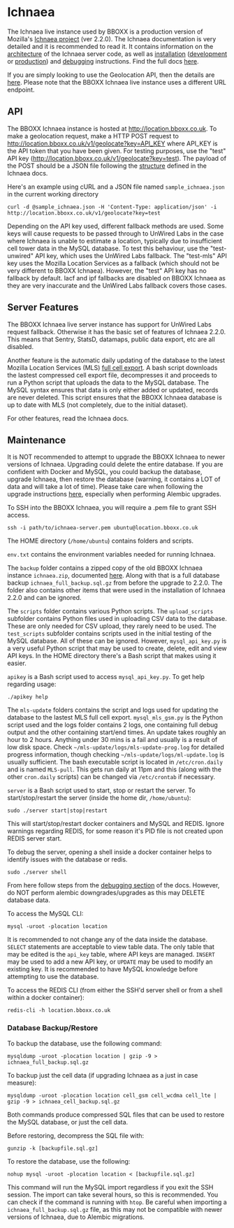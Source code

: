 # Ichnaea
The Ichnaea live instance used by BBOXX is a production version of Mozilla's [Ichnaea project](https://github.com/mozilla/ichnaea) (ver 2.2.0). The Ichnaea documentation is very detailed and it is recommended to read it. It contains information on the [architecture](https://mozilla.github.io/ichnaea/install/architecture.html) of the Ichnaea server code, as well as [installation](https://mozilla.github.io/ichnaea/install/index.html) ([development](https://mozilla.github.io/ichnaea/install/devel.html) or [production](https://mozilla.github.io/ichnaea/install/deploy.html)) and [debugging](https://mozilla.github.io/ichnaea/install/debug.html) instructions. Find the full docs [here](https://mozilla.github.io/ichnaea/).

If you are simply looking to use the Geolocation API, then the details are [here](https://mozilla.github.io/ichnaea/api/geolocate.html). Please note that the BBOXX Ichnaea live instance uses a different URL endpoint.

## API
The BBOXX Ichnaea instance is hosted at http://location.bboxx.co.uk. To make a geolocation request, make a HTTP POST request to http://location.bboxx.co.uk/v1/geolocate?key=API_KEY where API_KEY is the API token that you have been given. For testing purposes, use the "test" API key (http://location.bboxx.co.uk/v1/geolocate?key=test). The payload of the POST should be a JSON file following the [structure](https://mozilla.github.io/ichnaea/api/geolocate.html) defined in the Ichnaea docs.

Here's an example using cURL and a JSON file named `sample_ichnaea.json` in the current working directory
```
curl -d @sample_ichnaea.json -H 'Content-Type: application/json' -i http://location.bboxx.co.uk/v1/geolocate?key=test

```
Depending on the API key used, different fallback methods are used. Some keys will cause requests to be passed through to UnWired Labs in the case where Ichnaea is unable to estimate a location, typically due to insufficient cell tower data in the MySQL database. To test this behaviour, use the "test-unwired" API key, which uses the UnWired Labs fallback. The "test-mls" API key uses the Mozilla Location Services as a fallback (which should not be very different to BBOXX Ichnaea). However, the "test" API key has no fallback by default. lacf and ipf fallbacks are disabled on BBOXX Ichnaea as they are very inaccurate and the UnWired Labs fallback covers those cases.

## Server Features
The BBOXX Ichnaea live server instance has support for UnWired Labs request fallback. Otherwise it has the basic set of features of Ichnaea 2.2.0. This means that Sentry, StatsD, datamaps, public data export, etc are all disabled.

Another feature is the automatic daily updating of the database to the latest Mozilla Location Services (MLS) [full cell export](https://location.services.mozilla.com/downloads). A bash script downloads the lastest compressed cell export file, decompresses it and proceeds to run a Python script that uploads the data to the MySQL database. The MySQL syntax ensures that data is only either added or updated, records are never deleted. This script ensures that the BBOXX Ichnaea database is up to date with MLS (not completely, due to the initial dataset).

For other features, read the Ichnaea docs.

## Maintenance
It is NOT recommended to attempt to upgrade the BBOXX Ichnaea to newer versions of Ichnaea. Upgrading could delete the entire database. If you are confident with Docker and MySQL, you could backup the database, upgrade Ichnaea, then restore the database (warning, it contains a LOT of data and will take a lot of time). Please take care when following the upgrade instructions [here](https://mozilla.github.io/ichnaea/install/deploy.html#upgrade), especially when performing Alembic upgrades.

To SSH into the BBOXX Ichnaea, you will require a .pem file to grant SSH access.
```
ssh -i path/to/ichnaea-server.pem ubuntu@location.bboxx.co.uk
```

The HOME directory (`/home/ubuntu`) contains folders and scripts.

`env.txt` contains the environment variables needed for running Ichnaea.

The `backup` folder contains a zipped copy of the old BBOXX Ichnaea instance `ichnaea.zip`, documented [here](https://github.com/BBOXX/ichnaea). Along with that is a full database backup `ichnaea_full_backup.sql.gz` from before the upgrade to 2.2.0. The folder also contains other items that were used in the installation of Ichnaea 2.2.0 and can be ignored.

The `scripts` folder contains various Python scripts. The `upload_scripts` subfolder contains Python files used in uploading CSV data to the database. These are only needed for CSV upload, they rarely need to be used. The `test_scripts` subfolder contains scripts used in the initial testing of the MySQL database. All of these can be ignored. However, `mysql_api_key.py` is a very useful Python script that may be used to create, delete, edit and view API keys. In the HOME directory there's a Bash script that makes using it easier.

`apikey` is a Bash script used to access `mysql_api_key.py`. To get help regarding usage:
```
./apikey help
```

The `mls-update` folders contains the script and logs used for updating the database to the lastest MLS full cell export. `mysql_mls_gsm.py` is the Python script used and the logs folder contains 2 logs, one containing full debug output and the other containing start/end times. An update takes roughly an hour to 2 hours. Anything under 30 mins is a fail and usually is a result of low disk space. Check `~/mls-update/logs/mls-update-prog.log` for detailed progress information, though checking `~/mls-update/logs/ml-update.log` is usually sufficient.
The bash executable script is located in `/etc/cron.daily` and is named `MLS-pull`. This gets run daily at 11pm and this (along with the other `cron.daily` scripts) can be changed via `/etc/crontab` if necessary.

`server` is a Bash script used to start, stop or restart the server.
To start/stop/restart the server (inside the home dir, `/home/ubuntu`):
```
sudo ./server start|stop|restart
```
This will start/stop/restart docker containers and MySQL and REDIS. Ignore warnings regarding REDIS, for some reason it's PID file is not created upon REDIS server start.

To debug the server, opening a shell inside a docker container helps to identify issues with the database or redis.
```
sudo ./server shell
```
From here follow steps from the [debugging section](https://mozilla.github.io/ichnaea/install/debug.html) of the docs. However, do NOT perform alembic downgrades/upgrades as this may DELETE database data.

To access the MySQL CLI:
```
mysql -uroot -plocation location
```
It is recommended to not change any of the data inside the database. `SELECT` statements are acceptable to view table data. The only table that may be edited is the `api_key` table, where API keys are managed. `INSERT` may be used to add a new API key, or `UPDATE` may be used to modify an existing key. It is recommended to have MySQL knowledge before attempting to use the database.

To access the REDIS CLI (from either the SSH'd server shell or from a shell within a docker container):
```
redis-cli -h location.bboxx.co.uk
```

### Database Backup/Restore

To backup the database, use the following command:
```
mysqldump -uroot -plocation location | gzip -9 > ichnaea_full_backup.sql.gz
```
To backup just the cell data (if upgrading Ichnaea as a just in case measure):
```
mysqldump -uroot -plocation location cell_gsm cell_wcdma cell_lte | gzip -9 > ichnaea_cell_backup.sql.gz
```
Both commands produce compressed SQL files that can be used to restore the MySQL database, or just the cell data.

Before restoring, decompress the SQL file with:
```
gunzip -k [backupfile.sql.gz]
```

To restore the database, use the following:
```
nohup mysql -uroot -plocation location < [backupfile.sql.gz]
```
This command will run the MySQL import regardless if you exit the SSH session. The import can take several hours, so this is recommended. You can check if the command is running with `htop`. Be careful when importing a `ichnaea_full_backup.sql.gz` file, as this may not be compatible with newer versions of Ichnaea, due to Alembic migrations.